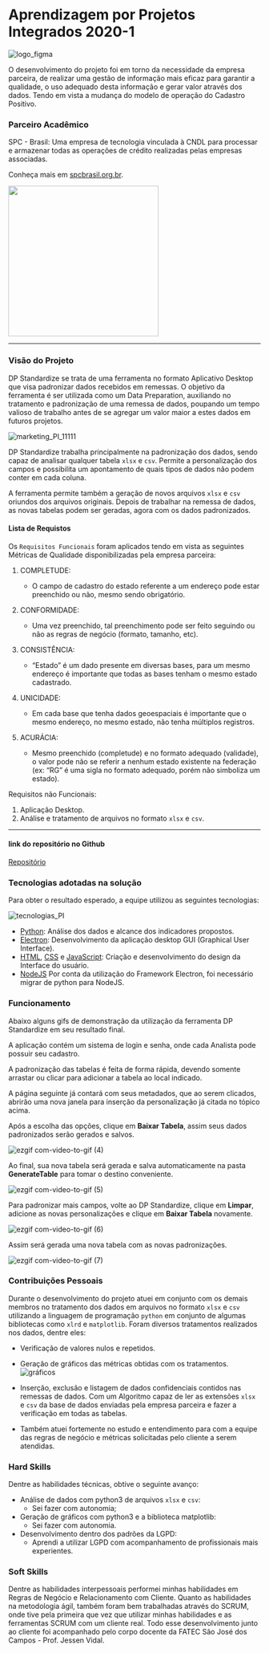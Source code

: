 # Aprendizagem por Projetos Integrados 2020-1
![logo_figma](https://user-images.githubusercontent.com/56441534/138282337-943cad4b-ddad-43b0-a959-aa154fa47837.png)

O desenvolvimento do projeto foi em torno da necessidade da empresa parceira, de realizar uma gestão de informação mais eficaz para garantir a qualidade, o uso adequado desta informação e gerar valor através dos dados.
Tendo em vista a mudança do modelo de operação do Cadastro Positivo.

### Parceiro Acadêmico
SPC - Brasil: Uma empresa de tecnologia vinculada à CNDL para processar e armazenar todas as operações de crédito realizadas pelas empresas associadas.

Conheça mais em [spcbrasil.org.br](https://www.spcbrasil.org.br/).

<img src="https://user-images.githubusercontent.com/56441534/138450126-38d20c22-1d13-463b-b7af-3174a93ea759.png" width="300"/>

***

### Visão do Projeto
DP Standardize se trata de uma ferramenta no formato Aplicativo Desktop que visa padronizar dados recebidos em remessas. O objetivo da ferramenta é ser utilizada como um Data Preparation, auxiliando no tratamento e padronização de uma remessa de dados, poupando um tempo valioso de trabalho antes de se agregar um valor maior a estes dados em futuros projetos.

![marketing_PI_11111](https://user-images.githubusercontent.com/57918707/87260544-dbc5ef80-c488-11ea-8987-faec80939a8b.png)

DP Standardize trabalha principalmente na padronização dos dados, sendo capaz de analisar qualquer tabela `xlsx` e `csv`. Permite a personalização dos campos e possibilita um apontamento de quais tipos de dados não podem conter em cada coluna.

A ferramenta permite também a geração de novos arquivos `xlsx` e `csv` oriundos dos arquivos originais. Depois de trabalhar na remessa de dados, as novas tabelas podem ser geradas, agora com os dados padronizados.

#### Lista de Requistos 
Os `Requisitos Funcionais` foram aplicados tendo em vista as seguintes Métricas de Qualidade disponibilizadas pela empresa parceira:

1. COMPLETUDE:
    - O campo de cadastro do estado referente a um endereço pode estar preenchido ou não, mesmo sendo obrigatório.

2. CONFORMIDADE:
    - Uma vez preenchido, tal preenchimento pode ser feito seguindo ou não as regras de negócio (formato, tamanho, etc).

3. CONSISTÊNCIA:
    - “Estado” é um dado presente em diversas bases, para um mesmo endereço é importante que todas as bases tenham o mesmo estado cadastrado.

4. UNICIDADE:
    - Em cada base que tenha dados geoespaciais é importante que o mesmo endereço, no mesmo estado, não tenha múltiplos registros.

5. ACURÁCIA:
    - Mesmo preenchido (completude) e no formato adequado (validade), o valor pode não se referir a nenhum estado existente na federação 
(ex: “RG” é uma sigla no formato adequado, porém não simboliza um estado).


Requisitos não Funcionais:
1. Aplicação Desktop.
2. Análise e tratamento de arquivos no formato `xlsx` e `csv`.

***

#### link do repositório no Github
[Repositório](https://github.com/Mateus-Prestes/Tratamento-de-dados-SPC/tree/master)


### Tecnologias adotadas na solução
Para obter o resultado esperado, a equipe utilizou as seguintes tecnologias:

![tecnologias_PI](https://user-images.githubusercontent.com/56441214/87261156-8c34f300-c48b-11ea-89cf-a96eef22661c.png)

- [Python](https://www.python.org/): Análise dos dados e alcance dos indicadores propostos.
- [Electron](https://www.electronjs.org/): Desenvolvimento da aplicação desktop GUI (Graphical User Interface).
- [HTML](https://devdocs.io/html/), [CSS](https://devdocs.io/css/) e [JavaScript](https://www.javascript.com/): Criação e desenvolvimento do design da Interface do usuário.
- [NodeJS](https://nodejs.org/en/) Por conta da utilização do Framework Electron, foi necessário migrar de python para NodeJS. 

### Funcionamento

Abaixo alguns gifs de demonstração da utilização da ferramenta DP Standardize em seu resultado final.

A aplicação contém um sistema de login e senha, onde cada Analista pode possuir seu cadastro.

A padronização das tabelas é feita de forma rápida, devendo somente arrastar ou clicar para adicionar a tabela ao local indicado.

A página seguinte já contará com seus metadados, que ao serem clicados, abrirão uma nova janela para inserção da personalização já citada no tópico acima.

Após a escolha das opções, clique em **Baixar Tabela**, assim seus dados padronizados serão gerados e salvos. 

![ezgif com-video-to-gif (4)](https://user-images.githubusercontent.com/57918707/87265117-47fc1f80-c498-11ea-8787-60aab6d6b2e4.gif)

Ao final, sua nova tabela será gerada e salva automaticamente na pasta **GenerateTable** para tomar o destino conveniente.

![ezgif com-video-to-gif (5)](https://user-images.githubusercontent.com/57918707/87265314-dc668200-c498-11ea-9721-fe048f989bf3.gif)

Para padronizar mais campos, volte ao DP Standardize, clique em **Limpar**, adicione as novas personalizações e clique em **Baixar Tabela** novamente.

![ezgif com-video-to-gif (6)](https://user-images.githubusercontent.com/57918707/87265504-5dbe1480-c499-11ea-9b1e-51bab99032d0.gif)

Assim será gerada uma nova tabela com as novas padronizações.

![ezgif com-video-to-gif (7)](https://user-images.githubusercontent.com/57918707/87265568-7c241000-c499-11ea-90f2-1b7276aeaa5b.gif)


### Contribuições Pessoais
Durante o desenvolvimento do projeto atuei em conjunto com os demais membros no tratamento dos dados em arquivos no formato `xlsx` e `csv` utilizando a linguagem de programação `python` em conjunto de algumas bibliotecas como `xlrd` e `matplotlib`.
Foram diversos tratamentos realizados nos dados, dentre eles:
- Verificação de valores nulos e repetidos.
- Geração de gráficos das métricas obtidas com os tratamentos.
![gráficos](https://user-images.githubusercontent.com/57918707/87258902-93ed9b00-c47d-11ea-8016-06595b8f563e.jpeg)

- Inserção, exclusão e listagem de dados confidenciais contidos nas remessas de dados. Com um Algoritmo capaz de ler as extensões `xlsx` e `csv` da base de dados enviadas pela empresa parceira e fazer a verificação em todas as tabelas.

- Também atuei fortemente no estudo e entendimento para com a equipe das regras de negócio e métricas solicitadas pelo cliente a serem atendidas.

### Hard Skills
Dentre as habilidades técnicas, obtive o seguinte avanço:
- Análise de dados com python3 de arquivos `xlsx` e `csv`:
    - Sei fazer com autonomia;
- Geração de gráficos com python3 e a biblioteca matplotlib:
    - Sei fazer com autonomia.
- Desenvolvimento dentro dos padrões da LGPD:
    - Aprendi a utilizar LGPD com acompanhamento de profissionais mais experientes.

### Soft Skills

Dentre as habilidades interpessoais performei minhas habilidades em Regras de Negócio e Relacionamento com Cliente. Quanto as habilidades na metodologia ágil, também foram bem trabalhadas através do SCRUM, onde tive pela primeira que vez que utilizar minhas habilidades e as ferramentas SCRUM com um cliente real. Todo esse desenvolvimento junto ao cliente foi acompanhado pelo corpo docente da FATEC São José dos Campos - Prof. Jessen Vidal.

